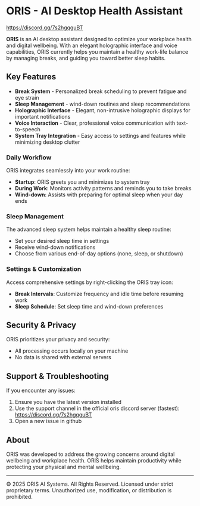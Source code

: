 # ORIS - AI Desktop Health Assistant
https://discord.gg/7s2hgqguBT

**ORIS** is an AI desktop assistant designed to optimize your workplace health and digital wellbeing. With an elegant holographic interface and voice capabilities, ORIS currently helps you maintain a healthy work-life balance by managing breaks, and guiding you toward better sleep habits.

## Key Features

* **Break System** - Personalized break scheduling to prevent fatigue and eye strain
* **Sleep Management** - wind-down routines and sleep recommendations 
* **Holographic Interface** - Elegant, non-intrusive holographic displays for important notifications
* **Voice Interaction** - Clear, professional voice communication with text-to-speech
* **System Tray Integration** - Easy access to settings and features while minimizing desktop clutter

### Daily Workflow
ORIS integrates seamlessly into your work routine:
- **Startup**: ORIS greets you and minimizes to system tray
- **During Work**: Monitors activity patterns and reminds you to take breaks
- **Wind-down**: Assists with preparing for optimal sleep when your day ends

### Sleep Management
The advanced sleep system helps maintain a healthy sleep routine:
- Set your desired sleep time in settings
- Receive wind-down notifications
- Choose from various end-of-day options (none, sleep, or shutdown)

### Settings & Customization
Access comprehensive settings by right-clicking the ORIS tray icon:
- **Break Intervals**: Customize frequency and idle time before resuming work
- **Sleep Schedule**: Set sleep time and wind-down preferences

## Security & Privacy

ORIS prioritizes your privacy and security:
- All processing occurs locally on your machine
- No data is shared with external servers
  
## Support & Troubleshooting

If you encounter any issues:
1. Ensure you have the latest version installed
2. Use the support channel in the official oris discord server (fastest): https://discord.gg/7s2hgqguBT
3. Open a new issue in github

## About

ORIS was developed to address the growing concerns around digital wellbeing and workplace health. ORIS helps maintain productivity while protecting your physical and mental wellbeing.

---

© 2025 ORIS AI Systems. All Rights Reserved.
Licensed under strict proprietary terms. Unauthorized use, modification, or distribution is prohibited.
